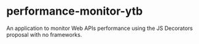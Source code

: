 # performance-monitor-ytb
An application to monitor Web APIs performance using the JS Decorators proposal with no frameworks.
